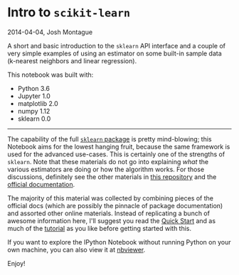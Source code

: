 # Intro to ``scikit-learn``

2014-04-04, Josh Montague


A short and basic introduction to the ``sklearn`` API interface and a couple of very simple examples of using an estimator on some built-in sample data (k-nearest neighbors and linear regression).  

This notebook was built with: 

- Python 3.6  
- Jupyter 1.0 
- matplotlib 2.0
- numpy 1.12
- sklearn 0.0

-----


The capability of the full [``sklearn`` package](http://scikit-learn.org/stable/index.html) is pretty mind-blowing; this Notebook aims for the lowest hanging fruit, because the same framework is used for the advanced use-cases. This is certainly one of the strengths of ``sklearn``. Note that these materials do not go into explaining *what* the various estimators are doing or how the algorithm works. For those discussions, definitely see the other materials in [this repository](https://github.com/DrSkippy27/Data-Science-45min-Intros) and the [official documentation](http://scikit-learn.org/stable/documentation.html).

The majority of this material was collected by combining pieces of the official docs (which are possibly the pinnacle of package documentation) and assorted other online materials. Instead of replicating a bunch of awesome information here, I'll suggest you read the [Quick Start](http://scikit-learn.org/stable/tutorial/basic/tutorial.html) and as much of the [tutorial](http://scikit-learn.org/stable/tutorial/statistical_inference/index.html) as you like before getting started with this. 

If you want to explore the IPython Notebook without running Python on your own machine, you can also view it at [nbviewer](http://nbviewer.ipython.org/github/DrSkippy27/Data-Science-45min-Intros/blob/master/sklearn-101/sklearn-101.ipynb).

Enjoy! 

